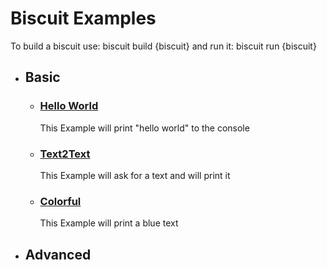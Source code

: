 # Biscuit Examples
To build a biscuit use:
biscuit build {biscuit}
and run it:
biscuit run {biscuit}
- ## Basic
    - ### [Hello World](./basic/hello-world/)
        This Example will print "hello world" to the console
    - ### [Text2Text](./basic/text2text/)
        This Example will ask for a text and will print it
    - ### [Colorful](./basic/colorful/)
        This Example will print a blue text
- ## Advanced